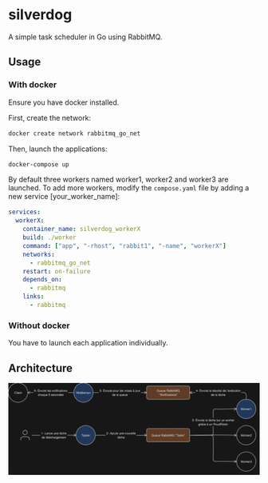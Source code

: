 # silverdog

A simple task scheduler in Go using RabbitMQ.

## Usage

### With docker

Ensure you have docker installed.

First, create the network:

```sh
docker create network rabbitmq_go_net
```

Then, launch the applications:

```sh
docker-compose up
```

By default three workers named worker1, worker2 and worker3 are launched. To add more workers, modify the `compose.yaml` file by adding a new service [your_worker_name]:

```yaml
services:
  workerX:
    container_name: silverdog_workerX
    build: ./worker
    command: ["app", "-rhost", "rabbit1", "-name", "workerX"]
    networks:
      - rabbitmq_go_net
    restart: on-failure
    depends_on:
      - rabbitmq
    links:
      - rabbitmq
```

### Without docker

You have to launch each application individually.

## Architecture

![Diagramme fonctionnement Silverdog](./_res/diagram_architecture.png)
